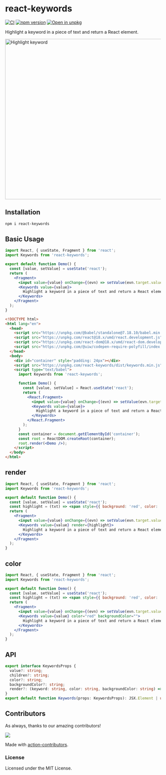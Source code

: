 <!--rehype:ignore:start--> 
react-keywords
===
<!--rehype:ignore:end-->

[![CI](https://github.com/uiwjs/react-keywords/actions/workflows/ci.yml/badge.svg)](https://github.com/uiwjs/react-keywords/actions/workflows/ci.yml)
[![npm version](https://img.shields.io/npm/v/react-keywords.svg)](https://www.npmjs.com/package/react-keywords)
[![Open in unpkg](https://img.shields.io/badge/Open%20in-unpkg-blue)](https://uiwjs.github.io/npm-unpkg/#/pkg/react-keywords/file/README.md)

Highlight a keyword in a piece of text and return a React element.

<img width="518" alt="Highlight keyword" src="https://user-images.githubusercontent.com/1680273/182382842-c991e9ef-353d-45b0-9e5a-319b56e397d8.png">


## Installation

```bash
npm i react-keywords
```

## Basic Usage

```jsx mdx:preview
import React, { useState, Fragment } from 'react';
import Keywords from 'react-keywords';

export default function Demo() {
  const [value, setValue] = useState('react');
  return (
    <Fragment>
      <input value={value} onChange={(evn) => setValue(evn.target.value)} />
      <Keywords value={value}>
        Highlight a keyword in a piece of text and return a React element.
      </Keywords>
    </Fragment>
  );
}
```

```html
<!DOCTYPE html>
<html lang="en">
  <head>
    <script src="https://unpkg.com/@babel/standalone@7.18.10/babel.min.js" crossorigin></script>
    <script src="https://unpkg.com/react@18.x/umd/react.development.js" crossorigin></script>
    <script src="https://unpkg.com/react-dom@18.x/umd/react-dom.development.js" crossorigin></script>
    <script src="https://unpkg.com/@uiw/codepen-require-polyfill/index.js" crossorigin></script>
  </head>
  <body>
    <div id="container" style="padding: 24px"></div>
    <script src="https://unpkg.com/react-keywords/dist/keywords.min.js"></script>
    <script type="text/babel">
      import Keywords from 'react-keywords';

      function Demo() {
        const [value, setValue] = React.useState('react');
        return (
          <React.Fragment>
            <input value={value} onChange={(evn) => setValue(evn.target.value)} />
            <Keywords value={value}>
              Highlight a keyword in a piece of text and return a React element.
            </Keywords>
          </React.Fragment>
        );
      }
      const container = document.getElementById('container');
      const root = ReactDOM.createRoot(container);
      root.render(<Demo />);
    </script>
  </body>
</html>
```

## render

```jsx mdx:preview
import React, { useState, Fragment } from 'react';
import Keywords from 'react-keywords';

export default function Demo() {
  const [value, setValue] = useState('react');
  const highlight = (txt) => <span style={{ background: 'red', color: '#fff' }}>{txt}</span>;
  return (
    <Fragment>
      <input value={value} onChange={(evn) => setValue(evn.target.value)} />
      <Keywords value={value} render={highlight}>
        Highlight a keyword in a piece of text and return a React element.
      </Keywords>
    </Fragment>
  );
}
```

## color

```jsx mdx:preview
import React, { useState, Fragment } from 'react';
import Keywords from 'react-keywords';

export default function Demo() {
  const [value, setValue] = useState('react');
  const highlight = (txt) => <span style={{ background: 'red', color: '#fff' }}>{txt}</span>;
  return (
    <Fragment>
      <input value={value} onChange={(evn) => setValue(evn.target.value)} />
      <Keywords value={value} color="red" backgroundColor="">
        Highlight a keyword in a piece of text and return a React element.
      </Keywords>
    </Fragment>
  );
}
```

## API

```ts
export interface KeywordsProps {
  value?: string;
  children?: string;
  color?: string;
  backgroundColor?: string;
  render?: (keyword: string, color: string, backgroundColor: string) => JSX.Element;
}
export default function Keywords(props: KeywordsProps): JSX.Element | undefined;
```

## Contributors

As always, thanks to our amazing contributors!

<a href="https://github.com/uiwjs/react-keywords/graphs/contributors">
  <img src="https://uiwjs.github.io/react-keywords/CONTRIBUTORS.svg" />
</a>

Made with [action-contributors](https://github.com/jaywcjlove/github-action-contributors).

### License

Licensed under the MIT License.
